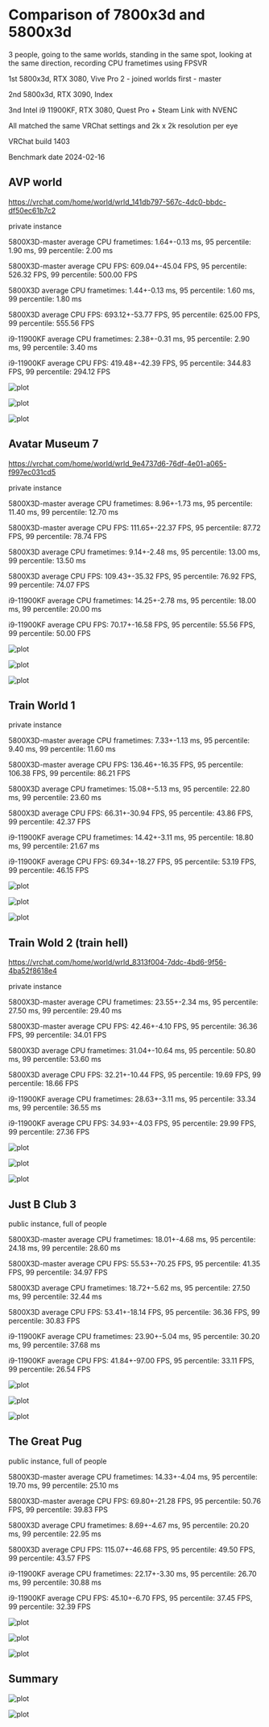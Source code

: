 # Comparison of 7800x3d and 5800x3d

3 people, going to the same worlds, standing in the same spot, looking at the same direction, recording CPU frametimes using FPSVR

1st 5800x3d, RTX 3080, Vive Pro 2 - joined worlds first - master

2nd 5800x3d, RTX 3090, Index

3nd Intel i9 11900KF, RTX 3080, Quest Pro + Steam Link with NVENC

All matched the same VRChat settings and 2k x 2k resolution per eye

VRChat build 1403

Benchmark date 2024-02-16


## AVP world

https://vrchat.com/home/world/wrld_141db797-567c-4dc0-bbdc-df50ec61b7c2

private instance

5800X3D-master average CPU frametimes: 1.64+-0.13 ms, 95 percentile: 1.90 ms, 99 percentile: 2.00 ms

5800X3D-master average CPU FPS: 609.04+-45.04 FPS, 95 percentile: 526.32 FPS, 99 percentile: 500.00 FPS

5800X3D average CPU frametimes: 1.44+-0.13 ms, 95 percentile: 1.60 ms, 99 percentile: 1.80 ms

5800X3D average CPU FPS: 693.12+-53.77 FPS, 95 percentile: 625.00 FPS, 99 percentile: 555.56 FPS

i9-11900KF average CPU frametimes: 2.38+-0.31 ms, 95 percentile: 2.90 ms, 99 percentile: 3.40 ms

i9-11900KF average CPU FPS: 419.48+-42.39 FPS, 95 percentile: 344.83 FPS, 99 percentile: 294.12 FPS


![plot](./img/AVP_World_barplot.png)

![plot](./img/AVP_World_boxplot.png)

![plot](./img/AVP_World_histogram.png)


## Avatar Museum 7

https://vrchat.com/home/world/wrld_9e4737d6-76df-4e01-a065-f997ec031cd5

private instance

5800X3D-master average CPU frametimes: 8.96+-1.73 ms, 95 percentile: 11.40 ms, 99 percentile: 12.70 ms

5800X3D-master average CPU FPS: 111.65+-22.37 FPS, 95 percentile: 87.72 FPS, 99 percentile: 78.74 FPS

5800X3D average CPU frametimes: 9.14+-2.48 ms, 95 percentile: 13.00 ms, 99 percentile: 13.50 ms

5800X3D average CPU FPS: 109.43+-35.32 FPS, 95 percentile: 76.92 FPS, 99 percentile: 74.07 FPS

i9-11900KF average CPU frametimes: 14.25+-2.78 ms, 95 percentile: 18.00 ms, 99 percentile: 20.00 ms

i9-11900KF average CPU FPS: 70.17+-16.58 FPS, 95 percentile: 55.56 FPS, 99 percentile: 50.00 FPS



![plot](./img/Avatar-Museum-7_barplot.png)

![plot](./img/Avatar-Museum-7_boxplot.png)

![plot](./img/Avatar-Museum-7_histogram.png)

## Train World 1

private instance

5800X3D-master average CPU frametimes: 7.33+-1.13 ms, 95 percentile: 9.40 ms, 99 percentile: 11.60 ms

5800X3D-master average CPU FPS: 136.46+-16.35 FPS, 95 percentile: 106.38 FPS, 99 percentile: 86.21 FPS

5800X3D average CPU frametimes: 15.08+-5.13 ms, 95 percentile: 22.80 ms, 99 percentile: 23.60 ms

5800X3D average CPU FPS: 66.31+-30.94 FPS, 95 percentile: 43.86 FPS, 99 percentile: 42.37 FPS

i9-11900KF average CPU frametimes: 14.42+-3.11 ms, 95 percentile: 18.80 ms, 99 percentile: 21.67 ms

i9-11900KF average CPU FPS: 69.34+-18.27 FPS, 95 percentile: 53.19 FPS, 99 percentile: 46.15 FPS


![plot](./img/Train-World1_barplot.png)

![plot](./img/Train-World1_boxplot.png)

![plot](./img/Train-World1_histogram.png)

## Train Wold 2 (train hell)

https://vrchat.com/home/world/wrld_8313f004-7ddc-4bd6-9f56-4ba52f8618e4

private instance

5800X3D-master average CPU frametimes: 23.55+-2.34 ms, 95 percentile: 27.50 ms, 99 percentile: 29.40 ms

5800X3D-master average CPU FPS: 42.46+-4.10 FPS, 95 percentile: 36.36 FPS, 99 percentile: 34.01 FPS

5800X3D average CPU frametimes: 31.04+-10.64 ms, 95 percentile: 50.80 ms, 99 percentile: 53.60 ms

5800X3D average CPU FPS: 32.21+-10.44 FPS, 95 percentile: 19.69 FPS, 99 percentile: 18.66 FPS

i9-11900KF average CPU frametimes: 28.63+-3.11 ms, 95 percentile: 33.34 ms, 99 percentile: 36.55 ms

i9-11900KF average CPU FPS: 34.93+-4.03 FPS, 95 percentile: 29.99 FPS, 99 percentile: 27.36 FPS


![plot](./img/Train-Hell_barplot.png)

![plot](./img/Train-Hell_boxplot.png)

![plot](./img/Train-Hell_histogram.png)

## Just B Club 3

public instance, full of people

5800X3D-master average CPU frametimes: 18.01+-4.68 ms, 95 percentile: 24.18 ms, 99 percentile: 28.60 ms

5800X3D-master average CPU FPS: 55.53+-70.25 FPS, 95 percentile: 41.35 FPS, 99 percentile: 34.97 FPS

5800X3D average CPU frametimes: 18.72+-5.62 ms, 95 percentile: 27.50 ms, 99 percentile: 32.44 ms

5800X3D average CPU FPS: 53.41+-18.14 FPS, 95 percentile: 36.36 FPS, 99 percentile: 30.83 FPS

i9-11900KF average CPU frametimes: 23.90+-5.04 ms, 95 percentile: 30.20 ms, 99 percentile: 37.68 ms

i9-11900KF average CPU FPS: 41.84+-97.00 FPS, 95 percentile: 33.11 FPS, 99 percentile: 26.54 FPS


![plot](./img/JustBClub3_barplot.png)

![plot](./img/JustBClub3_boxplot.png)

![plot](./img/JustBClub3_histogram.png)

## The Great Pug

public instance, full of people

5800X3D-master average CPU frametimes: 14.33+-4.04 ms, 95 percentile: 19.70 ms, 99 percentile: 25.10 ms

5800X3D-master average CPU FPS: 69.80+-21.28 FPS, 95 percentile: 50.76 FPS, 99 percentile: 39.83 FPS

5800X3D average CPU frametimes: 8.69+-4.67 ms, 95 percentile: 20.20 ms, 99 percentile: 22.95 ms

5800X3D average CPU FPS: 115.07+-46.68 FPS, 95 percentile: 49.50 FPS, 99 percentile: 43.57 FPS

i9-11900KF average CPU frametimes: 22.17+-3.30 ms, 95 percentile: 26.70 ms, 99 percentile: 30.88 ms

i9-11900KF average CPU FPS: 45.10+-6.70 FPS, 95 percentile: 37.45 FPS, 99 percentile: 32.39 FPS


![plot](./img/TheGreatPug_barplot.png)

![plot](./img/TheGreatPug_boxplot.png)

![plot](./img/TheGreatPug_histogram.png)


## Summary


![plot](./img/summary_fps.png)

![plot](./img/summary_frametimes.png)






